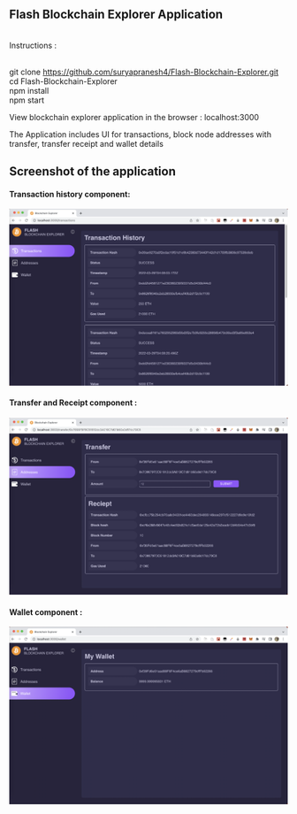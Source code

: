 ## Flash Blockchain Explorer Application
<br/>
  Instructions : <br/>
  <br/>


  git clone https://github.com/suryapranesh4/Flash-Blockchain-Explorer.git <br />
  cd Flash-Blockchain-Explorer <br/>
  npm install <br />
  npm start <br/>
  
  View blockchain explorer application in the browser : localhost:3000
  
  
The Application includes UI for transactions, block node addresses with transfer, transfer receipt and wallet details

## Screenshot of the application

#### Transaction history component: <br/>
![Blockchain Explorer Application](transaction.png "Blockchain Explorer Application") <br/>


#### Transfer and Receipt component : <br/>
![Blockchain Explorer Application](transfer.png "Blockchain Explorer Application") <br/>


#### Wallet component : <br/>
![Blockchain Explorer Application](wallet.png "Blockchain Explorer Application") <br/>


